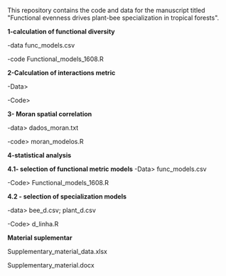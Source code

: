 
This repository contains the code and data for the manuscript titled "Functional evenness drives plant-bee specialization in tropical forests".


**1-calculation of functional diversity**

-data func_models.csv

-code Functional_models_1608.R



**2-Calculation of interactions metric**

-Data>

-Code>

**3- Moran spatial correlation**

-data> dados_moran.txt

-code> moran_modelos.R


**4-statistical analysis**

**4.1- selection of functional metric models**
-Data> func_models.csv 

-Code> Functional_models_1608.R

**4.2 - selection of specialization models**

-data> bee_d.csv; plant_d.csv

-Code> d_linha.R

**Material suplementar**

Supplementary_material_data.xlsx

Supplementary_material.docx



